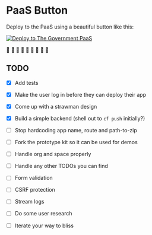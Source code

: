 PaaS Button
===========

Deploy to the PaaS using a beautiful button like this:

[![Deploy to The Government PaaS](https://user-images.githubusercontent.com/1696784/46217641-726bff80-c33a-11e8-910b-8c63c068319a.png)](https://paas-button.towers.dev.cloudpipelineapps.digital/deploy?url=github.com/richardTowers/paas-button-example)

:tada: :tada: :tada:
:tada: :tada: :tada:
:tada: :tada: :tada:

TODO
----

* [x] Add tests
* [x] Make the user log in before they can deploy their app
* [x] Come up with a strawman design
* [x] Build a simple backend (shell out to `cf push` initially?)
* [ ] Stop hardcoding app name, route and path-to-zip
* [ ] Fork the prototype kit so it can be used for demos
* [ ] Handle org and space properly
* [ ] Handle any other TODOs you can find
* [ ] Form validation
* [ ] CSRF protection
* [ ] Stream logs
* [ ] Do some user research
* [ ] Iterate your way to bliss

